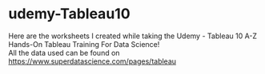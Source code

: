# udemy-Tableau10
Here are the worksheets I created while taking the Udemy - Tableau 10 A-Z Hands-On Tableau Training For Data Science! </br>
All the data used can be found on https://www.superdatascience.com/pages/tableau
